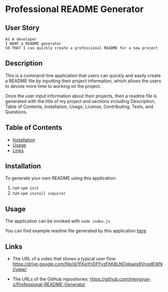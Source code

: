 # Professional README Generator

## User Story

```
AS A developer
I WANT a README generator
SO THAT I can quickly create a professional README for a new project
```

## Description

This is a command-line application that users can quickly and easily create a README file by inputting their project information, which allows the users to devote more time to working on the project.

Once the user input information about their projects, then a readme file is generated with the title of my project and sections including Description, Table of Contents, Installation, Usage, License, Contributing, Tests, and Questions.

## Table of Contents
  
* [Installation](#installation)
* [Usage](#usage)
* [Links](#links)


## Installation

To generate your own README using this application:
1. run ```npm init``` 
2. run ```npm install inquirer```

## Usage 

The application can be invoked with ```node index.js```

You can find example readme file generated by this application [here](./ExampleREADME.md)

## Links

* The URL of a video that shows a typical user flow: https://drive.google.com/file/d/1fXjoYnDFFvzFhK8LNOqbaes6VngdEWNI/view/

* The URLs of the GitHub repositories: https://github.com/mengyue-z/Professional-README-Generator

